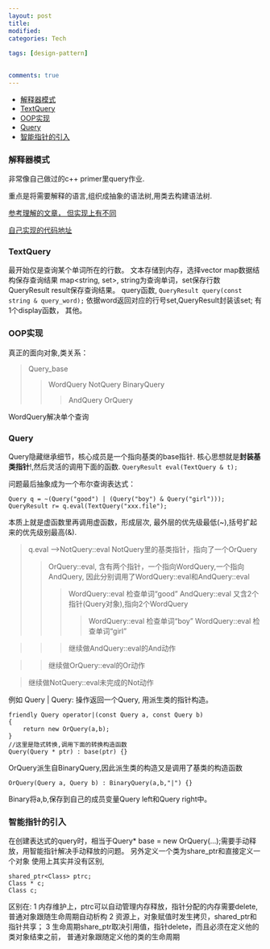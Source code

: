 ```yaml
---
layout: post
title:
modified:
categories: Tech
 
tags: [design-pattern]

  
comments: true
---
```


<!-- TOC -->

- [解释器模式](#解释器模式)
- [TextQuery](#textquery)
- [OOP实现](#oop实现)
- [Query](#query)
- [智能指针的引入](#智能指针的引入)

<!-- /TOC -->

### 解释器模式

非常像自己做过的c++ primer里query作业.

重点是将需要解释的语言,组织成抽象的语法树,用类去构建语法树.

[参考理解的文章， 但实现上有不同](http://blog.csdn.net/zhaoxy_thu/article/details/3799516)


[自己实现的代码地址](https://github.com/anribras/QueryOop)

### TextQuery

最开始仅是查询某个单词所在的行数。
文本存储到内存，选择vector<string>
map数据结构保存查询结果 map<string, set<int>>, string为查询单词，set保存行数
QueryResult result保存查询结果。
query函数,
`QueryResult query(const string & query_word);`
依据word返回对应的行号set<int>,QueryResult封装该set;
有1个display函数，
其他。

### OOP实现
真正的面向对象,类关系：

>Query_base 
>>WordQuery
NotQuery
>BinaryQuery
>>>AndQuery
>OrQuery

WordQuery解决单个查询

### Query
Query隐藏继承细节，核心成员是一个指向基类的base指针.
核心思想就是**封装基类指针**!,然后灵活的调用下面的函数.
`QueryResult eval(TextQuery & t);`

问题最后抽象成为一个布尔查询表达式：
```
Query q = ~(Query("good") | (Query("boy") & Query("girl")));
QueryResult r= q.eval(TextQuery("xxx.file");
```

本质上就是虚函数里再调用虚函数，形成层次, 最外层的优先级最低(~),括号扩起来的优先级别最高(&).
>q.eval -->NotQuery::eval NotQuery里的基类指针，指向了一个OrQuery
>>OrQuery::eval, 含有两个指针，一个指向WordQuery,一个指向AndQuery,
>>因此分别调用了WordQuery::eval和AndQuery::eval
>>>WordQuery::eval 检查单词“good”
>>>AndQuery::eval 又含2个指针(Query对象),指向2个WordQuery
>>>>WordQuery::eval 检查单词“boy”
>>>>WordQuery::eval 检查单词“girl”

>>>继续做AndQuery::eval的And动作

>>继续做OrQuery::eval的Or动作

>继续做NotQuery::eval未完成的Not动作


例如 Query | Query: 操作返回一个Query, 用派生类的指针构造。
```
friendly Query operator|(const Query a, const Query b)
{
	return new OrQuery(a,b); 
}
//这里是隐式转换,调用下面的转换构造函数
Query(Query * ptr) : base(ptr) {}
```
OrQuery派生自BinaryQuery,因此派生类的构造又是调用了基类的构造函数
```
OrQuery(Query a, Query b) : BinaryQuery(a,b,"|") {}
```
Binary将a,b,保存到自己的成员变量Query left和Query right中。

### 智能指针的引入
在创建表达式的query时，相当于Query* base = new OrQuery(...);需要手动释放，用智能指针解决手动释放的问题。
另外定义一个类为share_ptr和直接定义一个对象 使用上其实并没有区别,
```
shared_ptr<Class> ptrc;
Class * c;
Class c;
```
区别在:
1 内存维护上，ptrc可以自动管理内存释放，指针分配的内存需要delete,普通对象跟随生命周期自动析构
2 资源上，对象赋值时发生拷贝，shared_ptr和指针共享；
3 生命周期share_ptr取决引用值，指针delete，而且必须在定义他的类对象结束之前，
普通对象跟随定义他的类的生命周期
